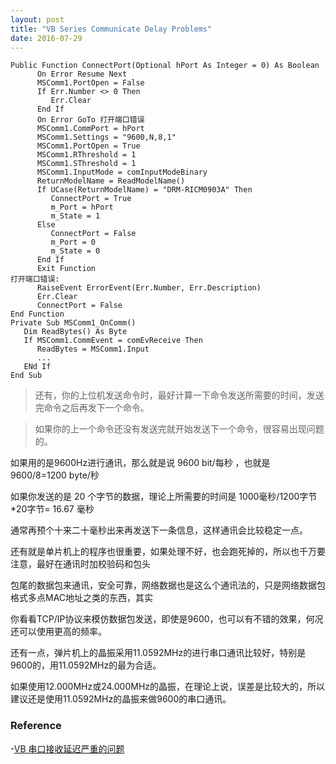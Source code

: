 ```yaml
---
layout: post
title: "VB Series Communicate Delay Problems"
date: 2016-07-29
---
```


```
Public Function ConnectPort(Optional hPort As Integer = 0) As Boolean
      On Error Resume Next
      MSComm1.PortOpen = False
      If Err.Number <> 0 Then
         Err.Clear
      End If
      On Error GoTo 打开端口错误
      MSComm1.CommPort = hPort
      MSComm1.Settings = "9600,N,8,1"
      MSComm1.PortOpen = True
      MSComm1.RThreshold = 1
      MSComm1.SThreshold = 1
      MSComm1.InputMode = comInputModeBinary
      ReturnModelName = ReadModelName()
      If UCase(ReturnModelName) = "DRM-RICM0903A" Then
         ConnectPort = True
         m_Port = hPort
         m_State = 1
      Else
         ConnectPort = False
         m_Port = 0
         m_State = 0
      End If
      Exit Function
打开端口错误:
      RaiseEvent ErrorEvent(Err.Number, Err.Description)
      Err.Clear
      ConnectPort = False
End Function
Private Sub MSComm1_OnComm()
   Dim ReadBytes() As Byte
   If MSComm1.CommEvent = comEvReceive Then
      ReadBytes = MSComm1.Input
      ...
   ENd If
End Sub
```

>还有，你的上位机发送命令时，最好计算一下命令发送所需要的时间，发送完命令之后再发下一个命令。 

>如果你的上一个命令还没有发送完就开始发送下一个命令，很容易出现问题的。 

如果用的是9600Hz进行通讯，那么就是说 9600 bit/每秒 ，也就是 9600/8=1200 byte/秒 

如果你发送的是 20 个字节的数据，理论上所需要的时间是 1000毫秒/1200字节*20字节= 16.67 毫秒 

通常再预个十来二十毫秒出来再发送下一条信息，这样通讯会比较稳定一点。 

还有就是单片机上的程序也很重要，如果处理不好，也会跑死掉的，所以也千万要注意，最好在通讯时加校验码和包头 

包尾的数据包来通讯，安全可靠，网络数据也是这么个通讯法的，只是网络数据包格式多点MAC地址之类的东西，其实 

你看看TCP/IP协议来模仿数据包发送，即使是9600，也可以有不错的效果，何况还可以使用更高的频率。 

还有一点，弹片机上的晶振采用11.0592MHz的进行串口通讯比较好，特别是9600的，用11.0592MHz的最为合适。 

如果使用12.000MHz或24.000MHz的晶振，在理论上说，误差是比较大的，所以建议还是使用11.0592MHz的晶振来做9600的串口通讯。

### Reference

-[VB 串口接收延迟严重的问题](http://share.freesion.com/438288/)
